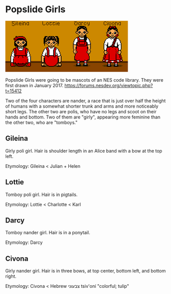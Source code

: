Popslide Girls
==============

![Pixel art portraits of Popslide Girls](./PS_all4.png)

Popslide Girls were going to be mascots of an NES code library.
They were first drawn in January 2017.
<https://forums.nesdev.org/viewtopic.php?t=15412>

Two of the four characters are nander, a race that is just over half
the height of humans with a somewhat shorter trunk and arms and more
noticeably short legs.  The other two are polis, who have no legs and
scoot on their hands and bottom.  Two of them are "girly", appearing
more feminine than the other two, who are "tomboys."

Gileina
-------
Girly poli girl.  Hair is shoulder length in an Alice band with a
bow at the top left.

Etymology: Gileina < Julian + Helen

Lottie
------
Tomboy poli girl.  Hair is in pigtails.

Etymology: Lottie < Charlotte < Karl

Darcy
-----
Tomboy nander girl. Hair is in a ponytail.

Etymology: Darcy

Civona
------
Girly nander girl.  Hair is in three bows, at top center, bottom
left, and bottom right.

Etymology: Civona < Hebrew צבעוני tsiv'oní "colorful; tulip"

